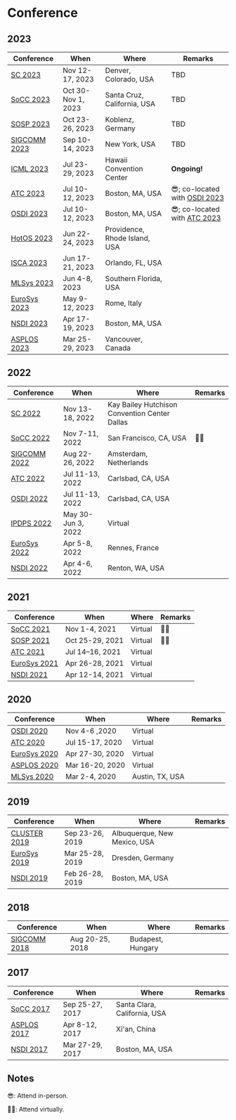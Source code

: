 # Conference

## 2023

<table data-full-width="false"><thead><tr><th>Conference</th><th>When</th><th>Where</th><th>Remarks</th></tr></thead><tbody><tr><td><a href="sc-2023.md">SC 2023</a></td><td>Nov 12-17, 2023</td><td>Denver, Colorado, USA</td><td>TBD</td></tr><tr><td><a href="socc-2023.md">SoCC 2023</a></td><td>Oct 30-Nov 1, 2023</td><td>Santa Cruz, California, USA</td><td>TBD</td></tr><tr><td><a href="sosp-2023.md">SOSP 2023</a></td><td>Oct 23-26, 2023</td><td>Koblenz, Germany</td><td>TBD</td></tr><tr><td><a href="sigcomm-2023.md">SIGCOMM 2023</a></td><td>Sep 10-14, 2023</td><td>New York, USA</td><td>TBD</td></tr><tr><td><a href="icml-2023.md">ICML 2023</a></td><td>Jul 23-29, 2023</td><td>Hawaii Convention Center</td><td><strong>Ongoing!</strong></td></tr><tr><td><a href="atc-2023/">ATC 2023</a></td><td>Jul 10-12, 2023</td><td>Boston, MA, USA</td><td>😎; co-located with <a href="osdi-2023.md">OSDI 2023</a></td></tr><tr><td><a href="osdi-2023.md">OSDI 2023</a></td><td>Jul 10-12, 2023</td><td>Boston, MA, USA</td><td>😎; co-located with <a href="atc-2023/">ATC 2023</a></td></tr><tr><td><a href="hotos-2023.md">HotOS 2023</a></td><td>Jun 22-24, 2023</td><td>Providence, Rhode Island, USA</td><td></td></tr><tr><td><a href="isca-2023.md">ISCA 2023</a></td><td>Jun 17-21, 2023</td><td>Orlando, FL, USA</td><td></td></tr><tr><td><a href="mlsys-2023.md">MLSys 2023</a></td><td>Jun 4-8, 2023</td><td>Southern Florida, USA</td><td></td></tr><tr><td><a href="eurosys-2023.md">EuroSys 2023</a></td><td>May 9-12, 2023</td><td>Rome, Italy</td><td></td></tr><tr><td><a href="nsdi-2023/">NSDI 2023</a></td><td>Apr 17-19, 2023</td><td>Boston, MA, USA</td><td></td></tr><tr><td><a href="asplos-2023/">ASPLOS 2023</a></td><td>Mar 25-29, 2023</td><td>Vancouver, Canada</td><td></td></tr></tbody></table>

## 2022

| Conference                    | When               | Where                                         | Remarks |
| ----------------------------- | ------------------ | --------------------------------------------- | ------- |
| [SC 2022](sc-2022.md)         | Nov 13-18, 2022    | Kay Bailey Hutchison Convention Center Dallas |         |
| [SoCC 2022](socc-2022/)       | Nov 7-11, 2022     | San Francisco, CA, USA                        | 👨‍💻   |
| [SIGCOMM 2022](sigcomm-2022/) | Aug 22-26, 2022    | Amsterdam, Netherlands                        |         |
| [ATC 2022](atc-2022/)         | Jul 11-13, 2022    | Carlsbad, CA, USA                             |         |
| [OSDI 2022](osdi-2022/)       | Jul 11-13, 2022    | Carlsbad, CA, USA                             |         |
| [IPDPS 2022](ipdps-2022/)     | May 30-Jun 3, 2022 | Virtual                                       |         |
| [EuroSys 2022](eurosys-2022/) | Apr 5-8, 2022      | Rennes, France                                |         |
| [NSDI 2022](nsdi-2022.md)     | Apr 4-6, 2022      | Renton, WA, USA                               |         |

## 2021

| Conference                    | When            | Where   | Remarks |
| ----------------------------- | --------------- | ------- | ------- |
| [SoCC 2021](socc-2021.md)     | Nov 1-4, 2021   | Virtual | 👨‍💻   |
| [SOSP 2021](sosp-2021/)       | Oct 25-29, 2021 | Virtual | 👨‍💻   |
| [ATC 2021](atc-2021/)         | Jul 14–16, 2021 | Virtual |         |
| [EuroSys 2021](eurosys-2021/) | Apr 26-28, 2021 | Virtual |         |
| [NSDI 2021](nsdi-2021.md)     | Apr 12-14, 2021 | Virtual |         |

## 2020

<table><thead><tr><th>Conference</th><th>When</th><th>Where</th><th data-hidden>Remarks</th></tr></thead><tbody><tr><td><a href="osdi-2020/">OSDI 2020</a></td><td>Nov 4-6 ,2020</td><td>Virtual</td><td></td></tr><tr><td><a href="atc-2020/">ATC 2020</a></td><td>Jul 15-17, 2020</td><td>Virtual</td><td></td></tr><tr><td><a href="eurosys-2020.md">EuroSys 2020</a></td><td>Apr 27-30, 2020</td><td>Virtual</td><td></td></tr><tr><td><a href="asplos-2020.md">ASPLOS 2020</a></td><td>Mar 16-20, 2020</td><td>Virtual</td><td></td></tr><tr><td><a href="mlsys-2020.md">MLSys 2020</a></td><td>Mar 2-4, 2020</td><td>Austin, TX, USA</td><td></td></tr></tbody></table>

## 2019

<table><thead><tr><th>Conference</th><th>When</th><th>Where</th><th data-hidden>Remarks</th></tr></thead><tbody><tr><td><a href="cluster-2019.md">CLUSTER 2019</a></td><td>Sep 23-26, 2019</td><td>Albuquerque, New Mexico, USA</td><td></td></tr><tr><td><a href="eurosys-2019.md">EuroSys 2019</a></td><td>Mar 25-28, 2019</td><td>Dresden, Germany</td><td></td></tr><tr><td><a href="nsdi-2019.md">NSDI 2019</a></td><td>Feb 26-28, 2019</td><td>Boston, MA, USA</td><td></td></tr></tbody></table>

## 2018

<table><thead><tr><th>Conference</th><th>When</th><th>Where</th><th data-hidden>Remarks</th></tr></thead><tbody><tr><td><a href="sigcomm-2018/">SIGCOMM 2018</a></td><td>Aug 20-25, 2018</td><td>Budapest, Hungary</td><td></td></tr></tbody></table>

## 2017

<table><thead><tr><th>Conference</th><th>When</th><th>Where</th><th data-hidden>Remarks</th></tr></thead><tbody><tr><td><a href="socc-2017/">SoCC 2017</a></td><td>Sep 25-27, 2017</td><td>Santa Clara, California, USA</td><td></td></tr><tr><td><a href="asplos-2017/">ASPLOS 2017</a></td><td>Apr 8-12, 2017</td><td>Xi'an, China</td><td></td></tr><tr><td><a href="nsdi-2017/">NSDI 2017</a></td><td>Mar 27-29, 2017</td><td>Boston, MA, USA</td><td></td></tr></tbody></table>

## Notes

😎: Attend in-person.

👨‍💻: Attend virtually.
